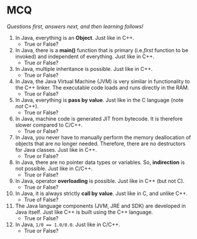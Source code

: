 # MCQ 
_Questions first, answers next, and then learning follows!_

1. In Java, everything is an **Object**. Just like in C++.
   - True or False?
4. In Java, there is a **main()** function that is primary (i.e._first_ function to be invoked) and independent of everything. Just like in C++. 
	- True or False? 
5. In Java, multiple inheritance is possible. Just like in C++. 
   - True or False? 
3. In Java, the Java Virtual Machine (JVM) is very similar in functionality to the C++ linker. The executable code loads and runs directly in the RAM. 
   - True or False?
4. In Java, everything is **pass by value**. Just like in the C language (note _not_ C++). 
	- True or False?
5. In Java, machine code is generated JIT from bytecode. It is therefore slower compared to C/C++. 
	- True or False? 
5. In Java, you never have to manually perform the memory deallocation of objects that are no longer needed. Therefore, there are no destructors for Java classes. Just like in C++. 
	- True or False? 
6. In Java, there are no pointer data types or variables. So, **indirection** is not possible. Just like in C/C++. 
	- True or False? 
6. In Java, operator **overloading** is possible. Just like in C++ (but not C). 
	- True or False? 
6. In Java, it is always strictly **call by value**. Just like in C, and unlike C++. 
	- True of False? 
6. The Java language components (JVM, JRE and SDK) are developed in Java itself. Just like C++ is built using the C++ language. 
	- True or False? 
7. In Java, `1/0 == 1.0/0.0`. Just like in C/C++. 
	- True or False? 

